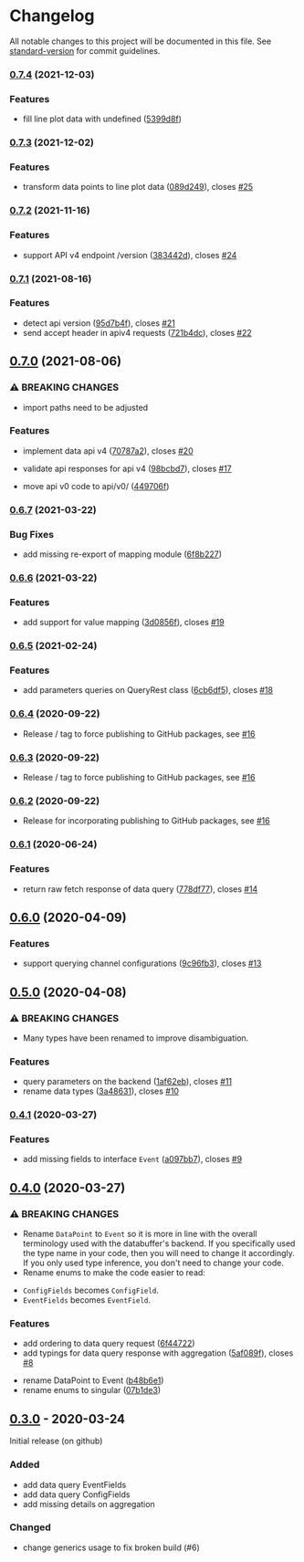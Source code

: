 # Changelog

All notable changes to this project will be documented in this file. See [standard-version](https://github.com/conventional-changelog/standard-version) for commit guidelines.

### [0.7.4](https://github.com/paulscherrerinstitute/databuffer-query-js/compare/v0.7.3...v0.7.4) (2021-12-03)


### Features

* fill line plot data with undefined ([5399d8f](https://github.com/paulscherrerinstitute/databuffer-query-js/commit/5399d8f95a99cd7b92dbe636900d9e55318d9d54))

### [0.7.3](https://github.com/paulscherrerinstitute/databuffer-query-js/compare/v0.7.2...v0.7.3) (2021-12-02)


### Features

* transform data points to line plot data ([089d249](https://github.com/paulscherrerinstitute/databuffer-query-js/commit/089d2491a9a6dc3519fd491c498b84159b39f262)), closes [#25](https://github.com/paulscherrerinstitute/databuffer-query-js/issues/25)

### [0.7.2](https://github.com/paulscherrerinstitute/databuffer-query-js/compare/v0.7.1...v0.7.2) (2021-11-16)


### Features

* support API v4 endpoint /version ([383442d](https://github.com/paulscherrerinstitute/databuffer-query-js/commit/383442d18d758d77e81315091d7b7de96b3cb65c)), closes [#24](https://github.com/paulscherrerinstitute/databuffer-query-js/issues/24)

### [0.7.1](https://github.com/paulscherrerinstitute/databuffer-query-js/compare/v0.7.0...v0.7.1) (2021-08-16)


### Features

* detect api version ([95d7b4f](https://github.com/paulscherrerinstitute/databuffer-query-js/commit/95d7b4f707b9fad01e16187752d298fe941a7bb8)), closes [#21](https://github.com/paulscherrerinstitute/databuffer-query-js/issues/21)
* send accept header in apiv4 requests ([721b4dc](https://github.com/paulscherrerinstitute/databuffer-query-js/commit/721b4dc60c07bb6797225d6da583b5bfce4d3264)), closes [#22](https://github.com/paulscherrerinstitute/databuffer-query-js/issues/22)

## [0.7.0](https://github.com/paulscherrerinstitute/databuffer-query-js/compare/v0.6.7...v0.7.0) (2021-08-06)


### ⚠ BREAKING CHANGES

* import paths need to be adjusted

### Features

* implement data api v4 ([70787a2](https://github.com/paulscherrerinstitute/databuffer-query-js/commit/70787a2eb775f7d88dea02f37ef586ad05d47678)), closes [#20](https://github.com/paulscherrerinstitute/databuffer-query-js/issues/20)
* validate api responses for api v4 ([98bcbd7](https://github.com/paulscherrerinstitute/databuffer-query-js/commit/98bcbd7161544a7e422fc779866a6aa74d08684c)), closes [#17](https://github.com/paulscherrerinstitute/databuffer-query-js/issues/17)


* move api v0 code to api/v0/ ([449706f](https://github.com/paulscherrerinstitute/databuffer-query-js/commit/449706fd85984645b33873dcb2de902c1be15a3e))

### [0.6.7](https://github.com/paulscherrerinstitute/databuffer-query-js/compare/v0.6.6...v0.6.7) (2021-03-22)


### Bug Fixes

* add missing re-export of mapping module ([6f8b227](https://github.com/paulscherrerinstitute/databuffer-query-js/commit/6f8b227ced6c1cf5f1fe66206c3721f9dd751ace))

### [0.6.6](https://github.com/paulscherrerinstitute/databuffer-query-js/compare/v0.6.5...v0.6.6) (2021-03-22)


### Features

* add support for value mapping ([3d0856f](https://github.com/paulscherrerinstitute/databuffer-query-js/commit/3d0856f9342a1c19139fd24126f84686bde4032b)), closes [#19](https://github.com/paulscherrerinstitute/databuffer-query-js/issues/19)

### [0.6.5](https://github.com/paulscherrerinstitute/databuffer-query-js/compare/v0.6.4...v0.6.5) (2021-02-24)


### Features

* add parameters queries on QueryRest class ([6cb6df5](https://github.com/paulscherrerinstitute/databuffer-query-js/commit/6cb6df5960d9ec855459b52d91d4952173ee785d)), closes [#18](https://github.com/paulscherrerinstitute/databuffer-query-js/issues/18)

### [0.6.4](https://github.com/paulscherrerinstitute/databuffer-query-js/compare/v0.6.3...v0.6.4) (2020-09-22)

- Release / tag to force publishing to GitHub packages, see [#16](https://github.com/paulscherrerinstitute/databuffer-query-js/issues/16)

### [0.6.3](https://github.com/paulscherrerinstitute/databuffer-query-js/compare/v0.6.2...v0.6.3) (2020-09-22)

- Release / tag to force publishing to GitHub packages, see [#16](https://github.com/paulscherrerinstitute/databuffer-query-js/issues/16)

### [0.6.2](https://github.com/paulscherrerinstitute/databuffer-query-js/compare/v0.6.1...v0.6.2) (2020-09-22)

- Release for incorporating publishing to GitHub packages, see [#16](https://github.com/paulscherrerinstitute/databuffer-query-js/issues/16)

### [0.6.1](https://github.com/paulscherrerinstitute/databuffer-query-js/compare/v0.6.0...v0.6.1) (2020-06-24)

### Features

- return raw fetch response of data query ([778df77](https://github.com/paulscherrerinstitute/databuffer-query-js/commit/778df77f40082a6124a4c627157413a82ab3c638)), closes [#14](https://github.com/paulscherrerinstitute/databuffer-query-js/issues/14)

## [0.6.0](https://github.com/paulscherrerinstitute/databuffer-query-js/compare/v0.5.0...v0.6.0) (2020-04-09)

### Features

- support querying channel configurations ([9c96fb3](https://github.com/paulscherrerinstitute/databuffer-query-js/commit/9c96fb34162dc10b424ae899b8403775d2dd9a95)), closes [#13](https://github.com/paulscherrerinstitute/databuffer-query-js/issues/13)

## [0.5.0](https://github.com/paulscherrerinstitute/databuffer-query-js/compare/v0.4.1...v0.5.0) (2020-04-08)

### ⚠ BREAKING CHANGES

- Many types have been renamed to improve disambiguation.

### Features

- query parameters on the backend ([1af62eb](https://github.com/paulscherrerinstitute/databuffer-query-js/commit/1af62ebae77ca29c8cd82e25f561d43ab52650f9)), closes [#11](https://github.com/paulscherrerinstitute/databuffer-query-js/issues/11)
- rename data types ([3a48631](https://github.com/paulscherrerinstitute/databuffer-query-js/commit/3a48631decdb016220ad822d082998ad2d85ae69)), closes [#10](https://github.com/paulscherrerinstitute/databuffer-query-js/issues/10)

### [0.4.1](https://github.com/paulscherrerinstitute/databuffer-query-js/compare/v0.4.0...v0.4.1) (2020-03-27)

### Features

- add missing fields to interface `Event` ([a097bb7](https://github.com/paulscherrerinstitute/databuffer-query-js/commit/a097bb7ff9e4b53190a2028e2620c2e4cf1ec5a7)), closes [#9](https://github.com/paulscherrerinstitute/databuffer-query-js/issues/9)

## [0.4.0](https://github.com/paulscherrerinstitute/databuffer-query-js/compare/v0.3.0...v0.4.0) (2020-03-27)

### ⚠ BREAKING CHANGES

- Rename `DataPoint` to `Event` so it is more in line
  with the overall terminology used with the databuffer's backend.
  If you specifically used the type name in your code, then you will need
  to change it accordingly. If you only used type inference, you don't
  need to change your code.
- Rename enums to make the code easier to read:

* `ConfigFields` becomes `ConfigField`.
* `EventFields` becomes `EventField`.

### Features

- add ordering to data query request ([6f44722](https://github.com/paulscherrerinstitute/databuffer-query-js/commit/6f44722a68a8d1ddd25f3708417db74a0186e021))
- add typings for data query response with aggregation ([5af089f](https://github.com/paulscherrerinstitute/databuffer-query-js/commit/5af089fe3496393a82bb79b913b1fc2301b61a65)), closes [#8](https://github.com/paulscherrerinstitute/databuffer-query-js/issues/8)

* rename DataPoint to Event ([b48b6e1](https://github.com/paulscherrerinstitute/databuffer-query-js/commit/b48b6e1cd85552249920c65761ebc7687420206a))
* rename enums to singular ([07b1de3](https://github.com/paulscherrerinstitute/databuffer-query-js/commit/07b1de3ea42e4dc01820d00b5401b3c4f05af9ab))

## [0.3.0] - 2020-03-24

Initial release (on github)

### Added

- add data query EventFields
- add data query ConfigFields
- add missing details on aggregation

### Changed

- change generics usage to fix broken build (#6)

[unreleased]: https://github.com/paulscherrerinstitute/databuffer-query-js/compare/v0.3.0...HEAD
[0.3.0]: https://github.com/paulscherrerinstitute/databuffer-query-js/compare/a3098f3b37d19c347a5ca98efbc46a7f61d179bd...v0.3.0

